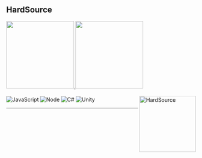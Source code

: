 ## HardSource
 <div>
  <a href="https://github.com/HardSource">
  <img height="180em" src="https://github-readme-stats.vercel.app/api?username=HardSource&show_icons=true&theme=chartreuse-dark&include_all_commits=true&count_private=true"/>
  <img height="180em" src="https://github-readme-stats.vercel.app/api/top-langs/?username=HardSource&layout=compact&langs_count=7&theme=chartreuse-dark"/></a>
</div>

<div style="display: inline_block"><br>
  <img align="center" alt="JavaScript" src="https://img.shields.io/static/v1?style=for-the-badge&message=JavaScript&color=222222&logo=JavaScript&logoColor=F7DF1E&label=">
  <img align="center" alt="Node" src="https://img.shields.io/static/v1?style=for-the-badge&message=Node.js&color=339933&logo=Node.js&logoColor=FFFFFF&label=">
  <img align="center" alt="C#" src="https://img.shields.io/badge/C%23-239120?style=for-the-badge&logo=c-sharp&logoColor=white">
  <img align="center" alt="Unity" src="https://img.shields.io/badge/Unity-100000?style=for-the-badge&logo=unity&logoColor=white">

  <img align="right" height=150 width=150 alt="HardSource" src="https://avatars.githubusercontent.com/u/17626911?v=4">
</div>

---
